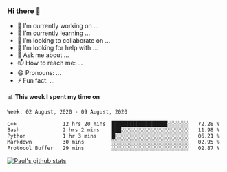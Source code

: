 ### Hi there 👋

- 🔭 I’m currently working on ...
- 🌱 I’m currently learning ...
- 👯 I’m looking to collaborate on ...
- 🤔 I’m looking for help with ...
- 💬 Ask me about ...
- 📫 How to reach me: ...
- 😄 Pronouns: ...
- ⚡ Fun fact: ...

📊 **This week I spent my time on**
<!--START_SECTION:waka-->
```text
Week: 02 August, 2020 - 09 August, 2020

C++               12 hrs 20 mins  ██████████████████░░░░░░░   72.28 % 
Bash              2 hrs 2 mins    ███░░░░░░░░░░░░░░░░░░░░░░   11.98 % 
Python            1 hr 3 mins     █░░░░░░░░░░░░░░░░░░░░░░░░   06.21 % 
Markdown          30 mins         ░░░░░░░░░░░░░░░░░░░░░░░░░   02.95 % 
Protocol Buffer   29 mins         ░░░░░░░░░░░░░░░░░░░░░░░░░   02.87 %
```
<!--END_SECTION:waka-->


[![Paul's github stats](https://github-readme-stats.vercel.app/api?username=mickeyouyou&theme=dracula&show_icons=true)](https://github.com/anuraghazra/github-readme-stats)
